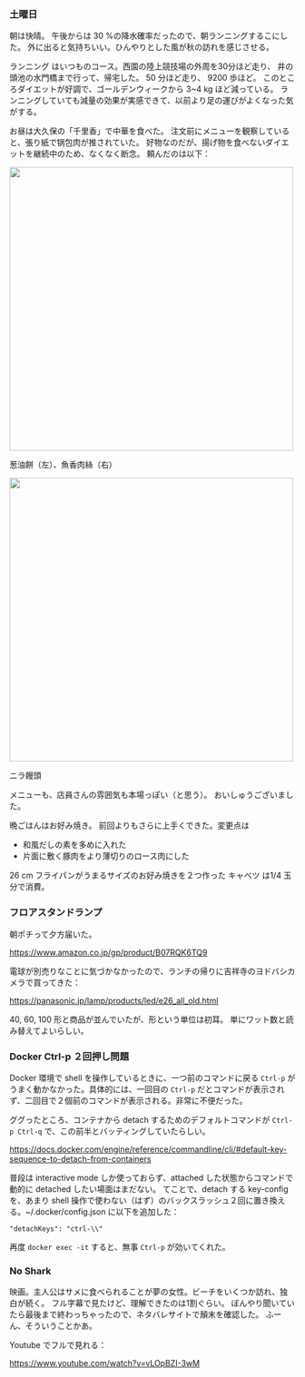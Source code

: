 ### 土曜日

朝は快晴。
午後からは 30 %の降水確率だったので、朝ランニングするこにした。
外に出ると気持ちいい。ひんやりとした風が秋の訪れを感じさせる。

ランニング はいつものコース。西園の陸上競技場の外周を30分ほど走り、
井の頭池の水門橋まで行って、帰宅した。
50 分ほど走り、 9200 歩ほど。
このところダイエットが好調で、ゴールデンウィークから 3~4 kg ほど減っている。
ランニングしていても減量の効果が実感できて、以前より足の運びがよくなった気がする。

お昼は大久保の「千里香」で中華を食べた。
注文前にメニューを観察していると、張り紙で锅包肉が推されていた。
好物なのだが、揚げ物を食べないダイエットを継続中のため、なくなく断念。
頼んだのは以下：

<img src="https://i.imgur.com/MVC9Lap.jpg" width="500">

葱油餅（左）、魚香肉絲（右）

<img src="https://i.imgur.com/1zun1RI.jpg" width="500">

ニラ饅頭

メニューも、店員さんの雰囲気も本場っぽい（と思う）。
おいしゅうございました。

晩ごはんはお好み焼き。
前回よりもさらに上手くできた。変更点は

- 和風だしの素を多めに入れた
- 片面に敷く豚肉をより薄切りのロース肉にした

26 cm フライパンがうまるサイズのお好み焼きを２つ作った
キャベツ は1/4 玉分で消費。

### フロアスタンドランプ

朝ポチって夕方届いた。

https://www.amazon.co.jp/gp/product/B07RQK6TQ9

電球が別売りなことに気づかなかったので、ランチの帰りに吉祥寺のヨドバシカメラで買ってきた：

https://panasonic.jp/lamp/products/led/e26_all_old.html

40, 60, 100 形と商品が並んでいたが、形という単位は初耳。
単にワット数と読み替えてよいらしい。

### Docker Ctrl-p ２回押し問題

Docker 環境で shell を操作しているときに、一つ前のコマンドに戻る `Ctrl-p` がうまく動かなかった。具体的には、一回目の `Ctrl-p` だとコマンドが表示されず、二回目で２個前のコマンドが表示される。非常に不便だった。

ググったところ、コンテナから detach するためのデフォルトコマンドが `Ctrl-p Ctrl-q` で、この前半とバッティングしていたらしい。

https://docs.docker.com/engine/reference/commandline/cli/#default-key-sequence-to-detach-from-containers

普段は interactive mode しか使っておらず、attached した状態からコマンドで動的に detached したい場面はまだない。
てことで、detach する key-config を、あまり shell 操作で使わない（はず）のバックスラッシュ２回に置き換える。~/.docker/config.json に以下を追加した：

```
"detachKeys": "ctrl-\\"
```

再度 `docker exec -it` すると、無事 `Ctrl-p` が効いてくれた。

### No Shark

映画。主人公はサメに食べられることが夢の女性。ビーチをいくつか訪れ、独白が続く。
フル字幕で見たけど、理解できたのは1割ぐらい。
ぼんやり聞いていたら最後まで終わっちゃったので、ネタバレサイトで顛末を確認した。
ふーん、そういうことかあ。

Youtube でフルで見れる：

https://www.youtube.com/watch?v=vLOpBZI-3wM
